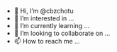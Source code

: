 - 👋 Hi, I’m @cbzchotu
- 👀 I’m interested in ...
- 🌱 I’m currently learning ...
- 💞️ I’m looking to collaborate on ...
- 📫 How to reach me ...

<!---
cbzchotu/cbzchotu is a ✨ special ✨ repository because its `README.md` (this file) appears on your GitHub profile.
You can click the Preview link to take a look at your changes.
--->
